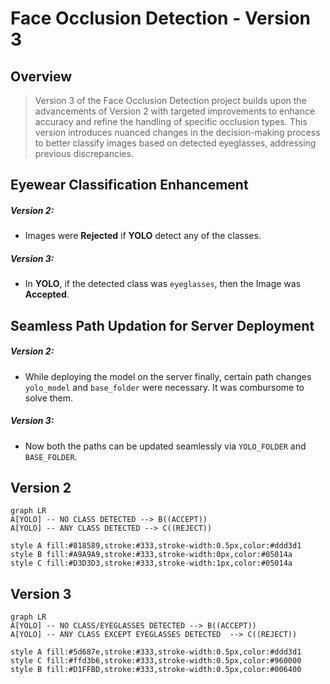 # Face Occlusion Detection - Version 3

## Overview
> Version 3 of the Face Occlusion Detection project builds upon the advancements of Version 2 with targeted improvements to enhance accuracy and refine the handling of specific occlusion types. This version introduces nuanced changes in the decision-making process to better classify images based on detected eyeglasses, addressing previous discrepancies.

## Eyewear Classification Enhancement

##### Version 2:
- Images were **Rejected** if **YOLO** detect any of the classes.

##### Version 3:
- In **YOLO**, if the detected class was `eyeglasses`, then the Image was **Accepted**.

## Seamless Path Updation for Server Deployment

##### Version 2:
- While deploying the model on the server finally, certain path changes `yolo_model` and `base_folder` were necessary. It was combursome to solve them.

##### Version 3:
- Now both the paths can be updated seamlessly via `YOLO_FOLDER` and `BASE_FOLDER`.


## Version 2

```mermaid
graph LR 
A[YOLO] -- NO CLASS DETECTED --> B((ACCEPT))
A[YOLO] -- ANY CLASS DETECTED --> C((REJECT))

style A fill:#818589,stroke:#333,stroke-width:0.5px,color:#ddd3d1
style B fill:#A9A9A9,stroke:#333,stroke-width:0px,color:#05014a
style C fill:#D3D3D3,stroke:#333,stroke-width:1px,color:#05014a
```

## Version 3

```mermaid
graph LR 
A[YOLO] -- NO CLASS/EYEGLASSES DETECTED --> B((ACCEPT))
A[YOLO] -- ANY CLASS EXCEPT EYEGLASSES DETECTED  --> C((REJECT))

style A fill:#5d687e,stroke:#333,stroke-width:0.5px,color:#ddd3d1
style C fill:#ffd3b6,stroke:#333,stroke-width:0.5px,color:#960000
style B fill:#D1FFBD,stroke:#333,stroke-width:0.5px,color:#006400
```